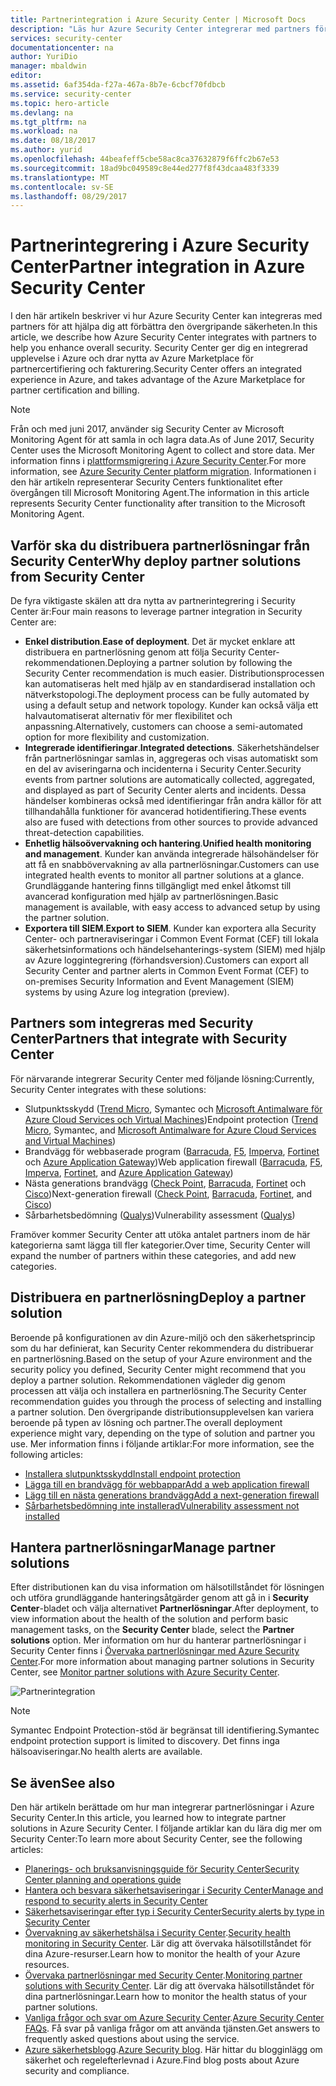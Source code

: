 ```yaml
---
title: Partnerintegration i Azure Security Center | Microsoft Docs
description: "Läs hur Azure Security Center integrerar med partners för att förbättra den övergripande säkerheten för dina Azure-resurser."
services: security-center
documentationcenter: na
author: YuriDio
manager: mbaldwin
editor: 
ms.assetid: 6af354da-f27a-467a-8b7e-6cbcf70fdbcb
ms.service: security-center
ms.topic: hero-article
ms.devlang: na
ms.tgt_pltfrm: na
ms.workload: na
ms.date: 08/18/2017
ms.author: yurid
ms.openlocfilehash: 44beafeff5cbe58ac8ca37632879f6ffc2b67e53
ms.sourcegitcommit: 18ad9bc049589c8e44ed277f8f43dcaa483f3339
ms.translationtype: MT
ms.contentlocale: sv-SE
ms.lasthandoff: 08/29/2017
---
```

# <a name="partner-integration-in-azure-security-center"></a><span data-ttu-id="6c45d-103">Partnerintegrering i Azure Security Center</span><span class="sxs-lookup"><span data-stu-id="6c45d-103">Partner integration in Azure Security Center</span></span>

<span data-ttu-id="6c45d-104">I den här artikeln beskriver vi hur Azure Security Center kan integreras med partners för att hjälpa dig att förbättra den övergripande säkerheten.</span><span class="sxs-lookup"><span data-stu-id="6c45d-104">In this article, we describe how Azure Security Center integrates with partners to help you enhance overall security.</span></span> <span data-ttu-id="6c45d-105">Security Center ger dig en integrerad upplevelse i Azure och drar nytta av Azure Marketplace för partnercertifiering och fakturering.</span><span class="sxs-lookup"><span data-stu-id="6c45d-105">Security Center offers an integrated experience in Azure, and takes advantage of the Azure Marketplace for partner certification and billing.</span></span>

> [!NOTE] 
> <span data-ttu-id="6c45d-106">Från och med juni 2017, använder sig Security Center av Microsoft Monitoring Agent för att samla in och lagra data.</span><span class="sxs-lookup"><span data-stu-id="6c45d-106">As of June 2017, Security Center uses the Microsoft Monitoring Agent to collect and store data.</span></span> <span data-ttu-id="6c45d-107">Mer information finns i [plattformsmigrering i Azure Security Center](security-center-platform-migration.md).</span><span class="sxs-lookup"><span data-stu-id="6c45d-107">For more information, see [Azure Security Center platform migration](security-center-platform-migration.md).</span></span> <span data-ttu-id="6c45d-108">Informationen i den här artikeln representerar Security Centers funktionalitet efter övergången till Microsoft Monitoring Agent.</span><span class="sxs-lookup"><span data-stu-id="6c45d-108">The information in this article represents Security Center functionality after transition to the Microsoft Monitoring Agent.</span></span>
>

## <a name="why-deploy-partner-solutions-from-security-center"></a><span data-ttu-id="6c45d-109">Varför ska du distribuera partnerlösningar från Security Center</span><span class="sxs-lookup"><span data-stu-id="6c45d-109">Why deploy partner solutions from Security Center</span></span>

<span data-ttu-id="6c45d-110">De fyra viktigaste skälen att dra nytta av partnerintegrering i Security Center är:</span><span class="sxs-lookup"><span data-stu-id="6c45d-110">Four main reasons to leverage partner integration in Security Center are:</span></span>

- <span data-ttu-id="6c45d-111">**Enkel distribution**.</span><span class="sxs-lookup"><span data-stu-id="6c45d-111">**Ease of deployment**.</span></span> <span data-ttu-id="6c45d-112">Det är mycket enklare att distribuera en partnerlösning genom att följa Security Center-rekommendationen.</span><span class="sxs-lookup"><span data-stu-id="6c45d-112">Deploying a partner solution by following the Security Center recommendation is much easier.</span></span> <span data-ttu-id="6c45d-113">Distributionsprocessen kan automatiseras helt med hjälp av en standardiserad installation och nätverkstopologi.</span><span class="sxs-lookup"><span data-stu-id="6c45d-113">The deployment process can be fully automated by using a default setup and network topology.</span></span> <span data-ttu-id="6c45d-114">Kunder kan också välja ett halvautomatiserat alternativ för mer flexibilitet och anpassning.</span><span class="sxs-lookup"><span data-stu-id="6c45d-114">Alternatively, customers can choose a semi-automated option for more flexibility and customization.</span></span>
- <span data-ttu-id="6c45d-115">**Integrerade identifieringar**.</span><span class="sxs-lookup"><span data-stu-id="6c45d-115">**Integrated detections**.</span></span> <span data-ttu-id="6c45d-116">Säkerhetshändelser från partnerlösningar samlas in, aggregeras och visas automatiskt som en del av aviseringarna och incidenterna i Security Center.</span><span class="sxs-lookup"><span data-stu-id="6c45d-116">Security events from partner solutions are automatically collected, aggregated, and displayed as part of Security Center alerts and incidents.</span></span> <span data-ttu-id="6c45d-117">Dessa händelser kombineras också med identifieringar från andra källor för att tillhandahålla funktioner för avancerad hotidentifiering.</span><span class="sxs-lookup"><span data-stu-id="6c45d-117">These events also are fused with detections from other sources to provide advanced threat-detection capabilities.</span></span>
- <span data-ttu-id="6c45d-118">**Enhetlig hälsoövervakning och hantering**.</span><span class="sxs-lookup"><span data-stu-id="6c45d-118">**Unified health monitoring and management**.</span></span> <span data-ttu-id="6c45d-119">Kunder kan använda integrerade hälsohändelser för att få en snabbövervakning av alla partnerlösningar.</span><span class="sxs-lookup"><span data-stu-id="6c45d-119">Customers can use integrated health events to monitor all partner solutions at a glance.</span></span> <span data-ttu-id="6c45d-120">Grundläggande hantering finns tillgängligt med enkel åtkomst till avancerad konfiguration med hjälp av partnerlösningen.</span><span class="sxs-lookup"><span data-stu-id="6c45d-120">Basic management is available, with easy access to advanced setup by using the partner solution.</span></span>
- <span data-ttu-id="6c45d-121">**Exportera till SIEM**.</span><span class="sxs-lookup"><span data-stu-id="6c45d-121">**Export to SIEM**.</span></span> <span data-ttu-id="6c45d-122">Kunder kan exportera alla Security Center- och partneraviseringar i Common Event Format (CEF) till lokala säkerhetsinformations och händelsehanterings-system (SIEM) med hjälp av Azure loggintegrering (förhandsversion).</span><span class="sxs-lookup"><span data-stu-id="6c45d-122">Customers can export all Security Center and partner alerts in Common Event Format (CEF) to on-premises Security Information and Event Management (SIEM) systems by using Azure log integration (preview).</span></span>


## <a name="partners-that-integrate-with-security-center"></a><span data-ttu-id="6c45d-123">Partners som integreras med Security Center</span><span class="sxs-lookup"><span data-stu-id="6c45d-123">Partners that integrate with Security Center</span></span>

<span data-ttu-id="6c45d-124">För närvarande integrerar Security Center med följande lösning:</span><span class="sxs-lookup"><span data-stu-id="6c45d-124">Currently, Security Center integrates with these solutions:</span></span>

- <span data-ttu-id="6c45d-125">Slutpunktsskydd ([Trend Micro](https://help.deepsecurity.trendmicro.com/azure-marketplace-getting-started-with-deep-security.html), Symantec och [Microsoft Antimalware för Azure Cloud Services och Virtual Machines](https://docs.microsoft.com/azure/security/azure-security-antimalware))</span><span class="sxs-lookup"><span data-stu-id="6c45d-125">Endpoint protection ([Trend Micro](https://help.deepsecurity.trendmicro.com/azure-marketplace-getting-started-with-deep-security.html), Symantec, and [Microsoft Antimalware for Azure Cloud Services and Virtual Machines](https://docs.microsoft.com/azure/security/azure-security-antimalware))</span></span> 
- <span data-ttu-id="6c45d-126">Brandvägg för webbaserade program ([Barracuda](https://www.barracuda.com/products/webapplicationfirewall), [F5](https://support.f5.com/kb/en-us/products/big-ip_asm/manuals/product/bigip-ve-web-application-firewall-microsoft-azure-12-0-0.html), [Imperva](https://www.imperva.com/Products/WebApplicationFirewall-WAF), [Fortinet](https://www.fortinet.com/resources.html?limit=10&search=&document-type=data-sheets) och [Azure Application Gateway](https://azure.microsoft.com/blog/azure-web-application-firewall-waf-generally-available/))</span><span class="sxs-lookup"><span data-stu-id="6c45d-126">Web application firewall ([Barracuda](https://www.barracuda.com/products/webapplicationfirewall), [F5](https://support.f5.com/kb/en-us/products/big-ip_asm/manuals/product/bigip-ve-web-application-firewall-microsoft-azure-12-0-0.html), [Imperva](https://www.imperva.com/Products/WebApplicationFirewall-WAF), [Fortinet](https://www.fortinet.com/resources.html?limit=10&search=&document-type=data-sheets), and [Azure Application Gateway](https://azure.microsoft.com/blog/azure-web-application-firewall-waf-generally-available/))</span></span> 
- <span data-ttu-id="6c45d-127">Nästa generations brandvägg ([Check Point](https://www.checkpoint.com/products/vsec-microsoft-azure/), [Barracuda](https://campus.barracuda.com/product/nextgenfirewallf/article/NGF/AzureDeployment/), [Fortinet](http://docs.fortinet.com/d/fortigate-fortios-handbook-the-complete-guide-to-fortios-5.2) och [Cisco](http://www.cisco.com/c/en/us/td/docs/security/firepower/quick_start/azure/ftdv-azure-qsg.html))</span><span class="sxs-lookup"><span data-stu-id="6c45d-127">Next-generation firewall ([Check Point](https://www.checkpoint.com/products/vsec-microsoft-azure/), [Barracuda](https://campus.barracuda.com/product/nextgenfirewallf/article/NGF/AzureDeployment/), [Fortinet](http://docs.fortinet.com/d/fortigate-fortios-handbook-the-complete-guide-to-fortios-5.2), and [Cisco](http://www.cisco.com/c/en/us/td/docs/security/firepower/quick_start/azure/ftdv-azure-qsg.html))</span></span> 
- <span data-ttu-id="6c45d-128">Sårbarhetsbedömning ([Qualys](https://www.qualys.com/public-clouds/microsoft-azure/))</span><span class="sxs-lookup"><span data-stu-id="6c45d-128">Vulnerability assessment ([Qualys](https://www.qualys.com/public-clouds/microsoft-azure/))</span></span>  

<span data-ttu-id="6c45d-129">Framöver kommer Security Center att utöka antalet partners inom de här kategorierna samt lägga till fler kategorier.</span><span class="sxs-lookup"><span data-stu-id="6c45d-129">Over time, Security Center will expand the number of partners within these categories, and add new categories.</span></span> 

## <a name="deploy-a-partner-solution"></a><span data-ttu-id="6c45d-130">Distribuera en partnerlösning</span><span class="sxs-lookup"><span data-stu-id="6c45d-130">Deploy a partner solution</span></span>

<span data-ttu-id="6c45d-131">Beroende på konfigurationen av din Azure-miljö och den säkerhetsprincip som du har definierat, kan Security Center rekommendera du distribuerar en partnerlösning.</span><span class="sxs-lookup"><span data-stu-id="6c45d-131">Based on the setup of your Azure environment and the security policy you defined, Security Center might recommend that you deploy a partner solution.</span></span> <span data-ttu-id="6c45d-132">Rekommendationen vägleder dig genom processen att välja och installera en partnerlösning.</span><span class="sxs-lookup"><span data-stu-id="6c45d-132">The Security Center recommendation guides you through the process of selecting and installing a partner solution.</span></span> <span data-ttu-id="6c45d-133">Den övergripande distributionsupplevelsen kan variera beroende på typen av lösning och partner.</span><span class="sxs-lookup"><span data-stu-id="6c45d-133">The overall deployment experience might vary, depending on the type of solution and partner you use.</span></span> <span data-ttu-id="6c45d-134">Mer information finns i följande artiklar:</span><span class="sxs-lookup"><span data-stu-id="6c45d-134">For more information, see the following articles:</span></span>

- [<span data-ttu-id="6c45d-135">Installera slutpunktsskydd</span><span class="sxs-lookup"><span data-stu-id="6c45d-135">Install endpoint protection</span></span>](security-center-install-endpoint-protection.md)
- [<span data-ttu-id="6c45d-136">Lägga till en brandvägg för webbappar</span><span class="sxs-lookup"><span data-stu-id="6c45d-136">Add a web application firewall</span></span>](security-center-add-web-application-firewall.md)
- [<span data-ttu-id="6c45d-137">Lägg till en nästa generations brandvägg</span><span class="sxs-lookup"><span data-stu-id="6c45d-137">Add a next-generation firewall</span></span>](security-center-add-next-generation-firewall.md)
- [<span data-ttu-id="6c45d-138">Sårbarhetsbedömning inte installerad</span><span class="sxs-lookup"><span data-stu-id="6c45d-138">Vulnerability assessment not installed</span></span>](security-center-vulnerability-assessment-recommendations.md)

## <a name="manage-partner-solutions"></a><span data-ttu-id="6c45d-139">Hantera partnerlösningar</span><span class="sxs-lookup"><span data-stu-id="6c45d-139">Manage partner solutions</span></span>

<span data-ttu-id="6c45d-140">Efter distributionen kan du visa information om hälsotillståndet för lösningen och utföra grundläggande hanteringsåtgärder genom att gå in i **Security Center**-bladet och välja alternativet **Partnerlösningar**.</span><span class="sxs-lookup"><span data-stu-id="6c45d-140">After deployment, to view information about the health of the solution and perform basic management tasks, on the **Security Center** blade, select the **Partner solutions** option.</span></span> <span data-ttu-id="6c45d-141">Mer information om hur du hanterar partnerlösningar i Security Center finns i [Övervaka partnerlösningar med Azure Security Center](security-center-partner-solutions.md).</span><span class="sxs-lookup"><span data-stu-id="6c45d-141">For more information about managing partner solutions in Security Center, see [Monitor partner solutions with Azure Security Center](security-center-partner-solutions.md).</span></span>

![Partnerintegration](./media/security-center-partner-integration/security-center-partner-integration-fig1-new2.png)

> [!NOTE]
> <span data-ttu-id="6c45d-143">Symantec Endpoint Protection-stöd är begränsat till identifiering.</span><span class="sxs-lookup"><span data-stu-id="6c45d-143">Symantec endpoint protection support is limited to discovery.</span></span> <span data-ttu-id="6c45d-144">Det finns inga hälsoaviseringar.</span><span class="sxs-lookup"><span data-stu-id="6c45d-144">No health alerts are available.</span></span>
>

## <a name="see-also"></a><span data-ttu-id="6c45d-145">Se även</span><span class="sxs-lookup"><span data-stu-id="6c45d-145">See also</span></span>

<span data-ttu-id="6c45d-146">Den här artikeln berättade om hur man integrerar partnerlösningar i Azure Security Center.</span><span class="sxs-lookup"><span data-stu-id="6c45d-146">In this article, you learned how to integrate partner solutions in Azure Security Center.</span></span> <span data-ttu-id="6c45d-147">I följande artiklar kan du lära dig mer om Security Center:</span><span class="sxs-lookup"><span data-stu-id="6c45d-147">To learn more about Security Center, see the following articles:</span></span>

* [<span data-ttu-id="6c45d-148">Planerings- och bruksanvisningsguide för Security Center</span><span class="sxs-lookup"><span data-stu-id="6c45d-148">Security Center planning and operations guide</span></span>](security-center-planning-and-operations-guide.md)
* [<span data-ttu-id="6c45d-149">Hantera och besvara säkerhetsaviseringar i Security Center</span><span class="sxs-lookup"><span data-stu-id="6c45d-149">Manage and respond to security alerts in Security Center</span></span>](security-center-managing-and-responding-alerts.md)
* [<span data-ttu-id="6c45d-150">Säkerhetsaviseringar efter typ i Security Center</span><span class="sxs-lookup"><span data-stu-id="6c45d-150">Security alerts by type in Security Center</span></span>](security-center-alerts-type.md)
* <span data-ttu-id="6c45d-151">[Övervakning av säkerhetshälsa i Security Center](security-center-monitoring.md).</span><span class="sxs-lookup"><span data-stu-id="6c45d-151">[Security health monitoring in Security Center](security-center-monitoring.md).</span></span> <span data-ttu-id="6c45d-152">Lär dig att övervaka hälsotillståndet för dina Azure-resurser.</span><span class="sxs-lookup"><span data-stu-id="6c45d-152">Learn how to monitor the health of your Azure resources.</span></span>
* <span data-ttu-id="6c45d-153">[Övervaka partnerlösningar med Security Center](security-center-partner-solutions.md).</span><span class="sxs-lookup"><span data-stu-id="6c45d-153">[Monitoring partner solutions with Security Center](security-center-partner-solutions.md).</span></span> <span data-ttu-id="6c45d-154">Lär dig att övervaka hälsotillståndet för dina partnerlösningar.</span><span class="sxs-lookup"><span data-stu-id="6c45d-154">Learn how to monitor the health status of your partner solutions.</span></span>
* <span data-ttu-id="6c45d-155">[Vanliga frågor och svar om Azure Security Center](security-center-faq.md).</span><span class="sxs-lookup"><span data-stu-id="6c45d-155">[Azure Security Center FAQs](security-center-faq.md).</span></span> <span data-ttu-id="6c45d-156">Få svar på vanliga frågor om att använda tjänsten.</span><span class="sxs-lookup"><span data-stu-id="6c45d-156">Get answers to frequently asked questions about using the service.</span></span>
* <span data-ttu-id="6c45d-157">[Azure säkerhetsblogg](http://blogs.msdn.com/b/azuresecurity/).</span><span class="sxs-lookup"><span data-stu-id="6c45d-157">[Azure Security blog](http://blogs.msdn.com/b/azuresecurity/).</span></span> <span data-ttu-id="6c45d-158">Här hittar du blogginlägg om säkerhet och regelefterlevnad i Azure.</span><span class="sxs-lookup"><span data-stu-id="6c45d-158">Find blog posts about Azure security and compliance.</span></span>
